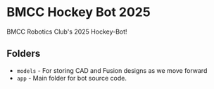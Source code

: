 # BMCC Hockey Bot 2025
BMCC Robotics Club's 2025 Hockey-Bot! 


## Folders
 - `models` - For storing CAD and Fusion designs as we move forward 
 - `app` - Main folder for bot source code. 
